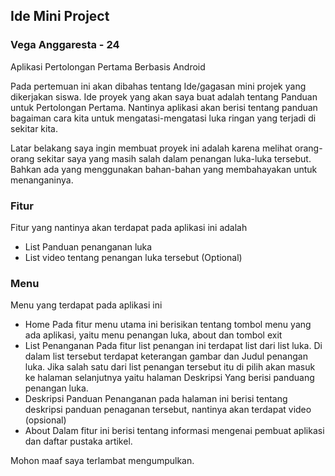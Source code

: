 ## Ide Mini Project
### Vega Anggaresta - 24
Aplikasi Pertolongan Pertama Berbasis Android

Pada pertemuan ini akan dibahas tentang Ide/gagasan mini projek yang dikerjakan siswa. Ide proyek yang akan saya buat adalah tentang Panduan untuk Pertolongan Pertama.
Nantinya aplikasi akan berisi tentang panduan bagaiman cara kita untuk mengatasi-mengatasi luka ringan yang terjadi di sekitar kita.

Latar belakang saya ingin membuat proyek ini adalah karena melihat orang-orang sekitar saya yang masih salah dalam penangan luka-luka tersebut.
Bahkan ada yang menggunakan bahan-bahan yang membahayakan untuk menanganinya.

### Fitur

Fitur yang nantinya akan terdapat pada aplikasi ini adalah

* List Panduan penanganan luka
* List video tentang penangan luka tersebut (Optional)

### Menu

Menu yang terdapat pada aplikasi ini

* Home
Pada fitur menu utama ini berisikan tentang tombol menu yang ada aplikasi, yaitu menu penangan luka, about dan tombol exit
* List Penanganan
Pada fitur list penangan ini terdapat list dari list luka. Di dalam list tersebut terdapat keterangan gambar dan Judul penangan luka. Jika salah satu dari list penangan tersebut itu di pilih akan masuk ke halaman selanjutnya yaitu halaman Deskripsi Yang berisi panduang penangan luka.
* Deskripsi Panduan Penanganan
pada halaman ini berisi tentang deskripsi panduan penaganan tersebut, nantinya akan terdapat video (opsional)
* About
Dalam fitur ini berisi tentang informasi mengenai pembuat aplikasi dan daftar pustaka artikel.

Mohon maaf saya terlambat mengumpulkan.
